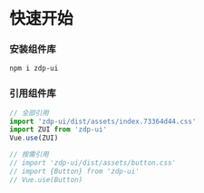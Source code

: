 # 快速开始


### 安装组件库

```bash
npm i zdp-ui
```

### 引用组件库

```javascript
// 全部引用
import 'zdp-ui/dist/assets/index.73364d44.css'
import ZUI from 'zdp-ui'
Vue.use(ZUI)

// 按需引用
// import 'zdp-ui/dist/assets/button.css'
// import {Button} from 'zdp-ui'
// Vue.use(Button)

```